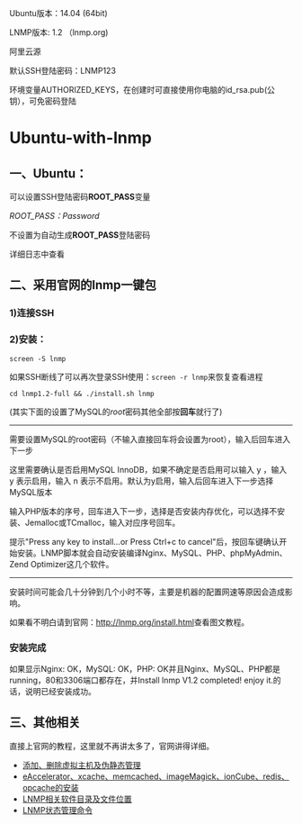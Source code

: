 Ubuntu版本：14.04 (64bit)

LNMP版本: 1.2 （lnmp.org)

阿里云源

默认SSH登陆密码：LNMP123

环境变量AUTHORIZED_KEYS，在创建时可直接使用你电脑的id_rsa.pub(公钥），可免密码登陆

# Ubuntu-with-lnmp

## 一、Ubuntu：
可以设置SSH登陆密码**ROOT_PASS**变量

*ROOT_PASS：Password*

不设置为自动生成**ROOT_PASS**登陆密码

详细日志中查看

## 二、采用官网的lnmp一键包
### 1)连接SSH
### 2)安装：
`screen -S lnmp`

如果SSH断线了可以再次登录SSH使用：`screen -r lnmp`来恢复查看进程

`cd lnmp1.2-full && ./install.sh lnmp`

(其实下面的设置了MySQL的*root*密码其他全部按**回车**就行了)

------------------------------

需要设置MySQL的root密码（不输入直接回车将会设置为root），输入后回车进入下一步

这里需要确认是否启用MySQL InnoDB，如果不确定是否启用可以输入 y ，输入 y 表示启用，输入 n 表示不启用。默认为y启用，输入后回车进入下一步选择MySQL版本

输入PHP版本的序号，回车进入下一步，选择是否安装内存优化，可以选择不安装、Jemalloc或TCmalloc，输入对应序号回车。

提示"Press any key to install...or Press Ctrl+c to cancel"后，按回车键确认开始安装。LNMP脚本就会自动安装编译Nginx、MySQL、PHP、phpMyAdmin、Zend Optimizer这几个软件。

------------------------------

安装时间可能会几十分钟到几个小时不等，主要是机器的配置网速等原因会造成影响。

如果看不明白请到官网：<http://lnmp.org/install.html>查看图文教程。

### 安装完成
如果显示Nginx: OK，MySQL: OK，PHP: OK并且Nginx、MySQL、PHP都是running，80和3306端口都存在，并Install lnmp V1.2 completed! enjoy it.的话，说明已经安装成功。

## 三、其他相关
直接上官网的教程，这里就不再讲太多了，官网讲得详细。
+ [添加、删除虚拟主机及伪静态管理](http://lnmp.org/faq/lnmp-vhost-add-howto.html "添加、删除虚拟主机及伪静态管理")
+ [eAccelerator、xcache、memcached、imageMagick、ionCube、redis、opcache的安装](http://lnmp.org/faq/addons.html "eAccelerator、xcache、memcached、imageMagick、ionCube、redis、opcache的安装")
+ [LNMP相关软件目录及文件位置](http://lnmp.org/faq/lnmp-software-list.html "LNMP相关软件目录及文件位置")
+ [LNMP状态管理命令](http://lnmp.org/faq/lnmp-status-manager.html "LNMP状态管理命令")
